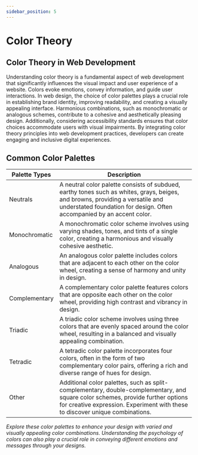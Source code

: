 ```yaml
---
sidebar_position: 5
---
```


# Color Theory

## Color Theory in Web Development

Understanding color theory is a fundamental aspect of web development that significantly influences the visual impact and user experience of a website. Colors evoke emotions, convey information, and guide user interactions. In web design, the choice of color palettes plays a crucial role in establishing brand identity, improving readability, and creating a visually appealing interface. Harmonious combinations, such as monochromatic or analogous schemes, contribute to a cohesive and aesthetically pleasing design. Additionally, considering accessibility standards ensures that color choices accommodate users with visual impairments. By integrating color theory principles into web development practices, developers can create engaging and inclusive digital experiences.


## Common Color Palettes

| Palette Types | Description |
| ------------- | ----------- |
| Neutrals      | A neutral color palette consists of subdued, earthy tones such as whites, grays, beiges, and browns, providing a versatile and understated foundation for design. Often accompanied by an accent color. |
| Monochromatic | A monochromatic color scheme involves using varying shades, tones, and tints of a single color, creating a harmonious and visually cohesive aesthetic. |
| Analogous     | An analogous color palette includes colors that are adjacent to each other on the color wheel, creating a sense of harmony and unity in design. |
| Complementary | A complementary color palette features colors that are opposite each other on the color wheel, providing high contrast and vibrancy in design. |
| Triadic       | A triadic color scheme involves using three colors that are evenly spaced around the color wheel, resulting in a balanced and visually appealing combination. |
| Tetradic      | A tetradic color palette incorporates four colors, often in the form of two complementary color pairs, offering a rich and diverse range of hues for design. |
| Other         | Additional color palettes, such as split-complementary, double-complementary, and square color schemes, provide further options for creative expression. Experiment with these to discover unique combinations. |

*Explore these color palettes to enhance your design with varied and visually appealing color combinations. Understanding the psychology of colors can also play a crucial role in conveying different emotions and messages through your designs.*
